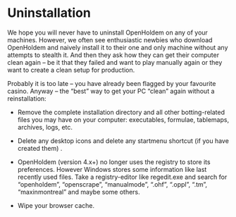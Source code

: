# Uninstallation

We hope you will never have to uninstall OpenHoldem on any of your
machines. However, we often see enthusiastic newbies who download
OpenHoldem and naively install it to their one and only machine without
any attempts to stealth it. And then they ask how they can get their
computer clean again – be it that they failed and want to play manually
again or they want to create a clean setup for production.

Probably it is too late – you have already been flagged by your
favourite casino. Anyway – the “best” way to get your PC “clean” again
without a reinstallation:

- Remove the complete installation directory and all other
  botting-related files you may have on your computer: executables,
  formulae, tablemaps, archives, logs, etc.

- Delete any desktop icons and delete any startmenu shortcut (if you
  have created them) .

- OpenHoldem (version 4.x+) no longer uses the registry to store its
  preferences. However Windows stores some information like last
  recently used files. Take a registry-editor like regedit.exe and
  search for “openholdem”, “openscrape”, “manualmode”, “.ohf”, “.oppl”,
  “.tm”, “maxinmontreal” and maybe some others.

- Wipe your browser cache.
